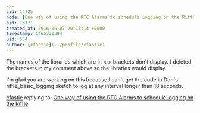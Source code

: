 ```yaml
---
cid: 14725
node: [One way of using the RTC Alarms to schedule logging on the Riffle](../notes/kinasmith/06-07-2016/one-way-of-using-the-rtc-alarms-to-schedule-logging-on-the-riffle)
nid: 13171
created_at: 2016-06-07 20:13:14 +0000
timestamp: 1465330394
uid: 554
author: [cfastie](../profile/cfastie)
---
```


  The names of the libraries which are in \<  \> brackets don't display. I deleted the brackets in my comment above so the libraries would display.

I'm glad you are working on this because I can't get the code in Don's riffle_basic_logging sketch to log at any interval longer than 18 seconds. 

[cfastie](../profile/cfastie) replying to: [One way of using the RTC Alarms to schedule logging on the Riffle](../notes/kinasmith/06-07-2016/one-way-of-using-the-rtc-alarms-to-schedule-logging-on-the-riffle)

